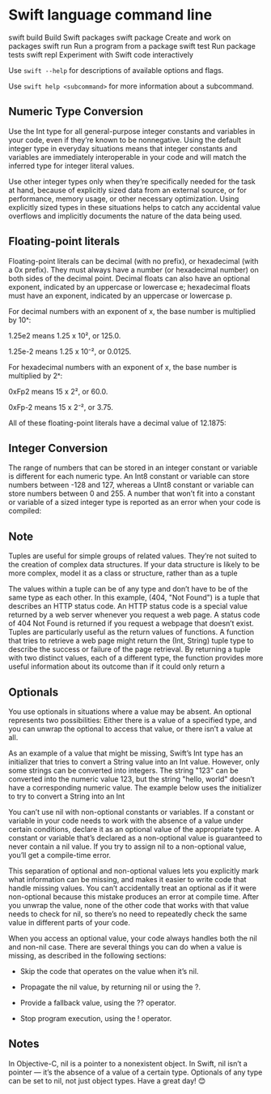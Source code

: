# Swift language command line
  
  swift build      Build Swift packages
  swift package    Create and work on packages
  swift run        Run a program from a package
  swift test       Run package tests
  swift repl       Experiment with Swift code interactively

  Use `swift --help` for descriptions of available options and flags.

  Use `swift help <subcommand>` for more information about a subcommand.

## Numeric Type Conversion

Use the Int type for all general-purpose integer constants and variables in your code, even if they’re known to be nonnegative. Using the default integer type in everyday situations means that integer constants and variables are immediately interoperable in your code and will match the inferred type for integer literal values.

Use other integer types only when they’re specifically needed for the task at hand, because of explicitly sized data from an external source, or for performance, memory usage, or other necessary optimization. Using explicitly sized types in these situations helps to catch any accidental value overflows and implicitly documents the nature of the data being used.

## Floating-point literals

Floating-point literals can be decimal (with no prefix), or hexadecimal (with a 0x prefix). They must always have a number (or hexadecimal number) on both sides of the decimal point. Decimal floats can also have an optional exponent, indicated by an uppercase or lowercase e; hexadecimal floats must have an exponent, indicated by an uppercase or lowercase p.

For decimal numbers with an exponent of x, the base number is multiplied by 10ˣ:

1.25e2 means 1.25 x 10², or 125.0.

1.25e-2 means 1.25 x 10⁻², or 0.0125.

For hexadecimal numbers with an exponent of x, the base number is multiplied by 2ˣ:

0xFp2 means 15 x 2², or 60.0.

0xFp-2 means 15 x 2⁻², or 3.75.

All of these floating-point literals have a decimal value of 12.1875:

## Integer Conversion

The range of numbers that can be stored in an integer constant or variable is different for each numeric type. An Int8 constant or variable can store numbers between -128 and 127, whereas a UInt8 constant or variable can store numbers between 0 and 255. A number that won’t fit into a constant or variable of a sized integer type is reported as an error when your code is compiled:

## Note

Tuples are useful for simple groups of related values. They’re not suited to the creation of complex data structures. If your data structure is likely to be more complex, model it as a class or structure, rather than as a tuple

The values within a tuple can be of any type and don’t have to be of the same type as each other.
In this example, (404, "Not Found") is a tuple that describes an HTTP status code. An HTTP status code is a special value returned by a web server whenever you request a web page. A status code of 404 Not Found is returned if you request a webpage that doesn’t exist.
Tuples are particularly useful as the return values of functions. A function that tries to retrieve a web page might return the (Int, String) tuple type to describe the success or failure of the page retrieval. By returning a tuple with two distinct values, each of a different type, the function provides more useful information about its outcome than if it could only return a

## Optionals

You use optionals in situations where a value may be absent. An optional represents two possibilities: Either there is a value of a specified type, and you can unwrap the optional to access that value, or there isn’t a value at all.

As an example of a value that might be missing, Swift’s Int type has an initializer that tries to convert a String value into an Int value. However, only some strings can be converted into integers. The string "123" can be converted into the numeric value 123, but the string "hello, world" doesn’t have a corresponding numeric value. The example below uses the initializer to try to convert a String into an Int

You can’t use nil with non-optional constants or variables. If a constant or variable in your code needs to work with the absence of a value under certain conditions, declare it as an optional value of the appropriate type. A constant or variable that’s declared as a non-optional value is guaranteed to never contain a nil value. If you try to assign nil to a non-optional value, you’ll get a compile-time error.

This separation of optional and non-optional values lets you explicitly mark what information can be missing, and makes it easier to write code that handle missing values. You can’t accidentally treat an optional as if it were non-optional because this mistake produces an error at compile time. After you unwrap the value, none of the other code that works with that value needs to check for nil, so there’s no need to repeatedly check the same value in different parts of your code.

When you access an optional value, your code always handles both the nil and non-nil case. There are several things you can do when a value is missing, as described in the following sections:

- Skip the code that operates on the value when it’s nil.

- Propagate the nil value, by returning nil or using the ?.

- Provide a fallback value, using the ?? operator.

- Stop program execution, using the ! operator.

## Notes

In Objective-C, nil is a pointer to a nonexistent object. In Swift, nil isn’t a pointer — it’s the absence of a value of a certain type. Optionals of any type can be set to nil, not just object types. Have a great day! 😊

